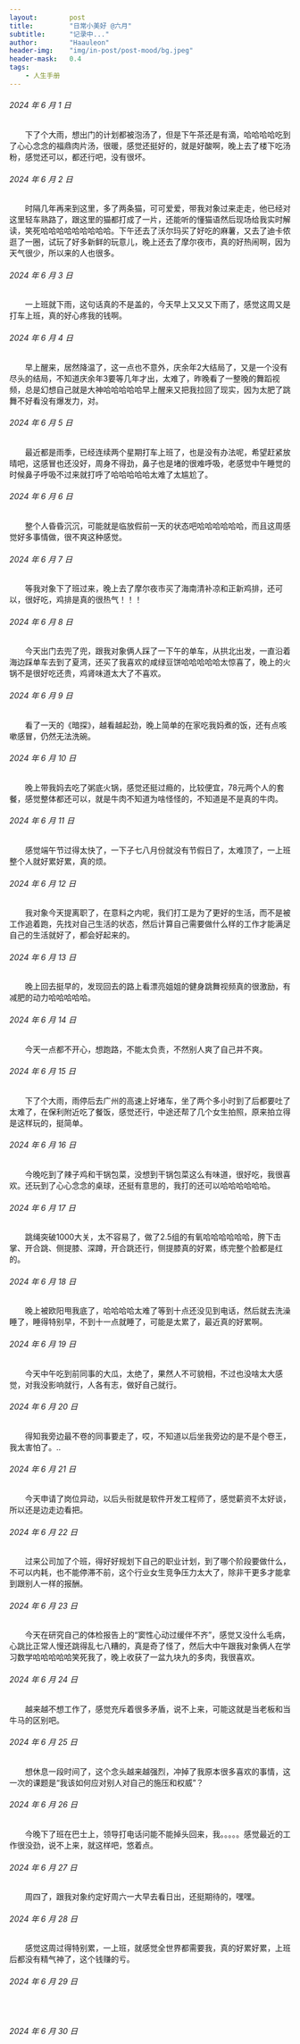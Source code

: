```yaml
---
layout:        post
title:         "日常小美好 @六月"
subtitle:      "记录中..."
author:        "Haauleon"
header-img:    "img/in-post/post-mood/bg.jpeg"
header-mask:   0.4
tags:
    - 人生手册
---
```


###### 2024 年 6 月 1 日
&emsp;&emsp;下了个大雨，想出门的计划都被泡汤了，但是下午茶还是有滴，哈哈哈哈吃到了心心念念的福鼎肉片汤，很暖，感觉还挺好的，就是好酸啊，晚上去了楼下吃汤粉，感觉还可以，都还行吧，没有很坏。

###### 2024 年 6 月 2 日
&emsp;&emsp;时隔几年再来到这里，多了两条猫，可可爱爱，带我对象过来走走，他已经对这里轻车熟路了，跟这里的猫都打成了一片，还能听的懂猫语然后现场给我实时解读，笑死哈哈哈哈哈哈哈哈哈。下午还去了沃尔玛买了好吃的麻薯，又去了迪卡侬逛了一圈，试玩了好多新鲜的玩意儿，晚上还去了摩尔夜市，真的好热闹啊，因为天气很少，所以来的人也很多。

###### 2024 年 6 月 3 日
&emsp;&emsp;一上班就下雨，这句话真的不是盖的，今天早上又又又下雨了，感觉这周又是打车上班，真的好心疼我的钱啊。

###### 2024 年 6 月 4 日
&emsp;&emsp;早上醒来，居然降温了，这一点也不意外，庆余年2大结局了，又是一个没有尽头的结局，不知道庆余年3要等几年才出，太难了，昨晚看了一整晚的舞蹈视频，总是幻想自己就是大神哈哈哈哈哈早上醒来又把我拉回了现实，因为太肥了跳舞不好看没有爆发力，对。

###### 2024 年 6 月 5 日
&emsp;&emsp;最近都是雨季，已经连续两个星期打车上班了，也是没有办法呢，希望赶紧放晴吧，这感冒也还没好，周身不得劲，鼻子也是堵的很难呼吸，老感觉中午睡觉的时候鼻子呼吸不过来就打呼了哈哈哈哈哈太难了太尴尬了。

###### 2024 年 6 月 6 日
&emsp;&emsp;整个人昏昏沉沉，可能就是临放假前一天的状态吧哈哈哈哈哈哈，而且这周感觉好多事情做，很不爽这种感觉。

###### 2024 年 6 月 7 日
&emsp;&emsp;等我对象下了班过来，晚上去了摩尔夜市买了海南清补凉和正新鸡排，还可以，很好吃，鸡排是真的很热气！！！

###### 2024 年 6 月 8 日
&emsp;&emsp;今天出门去兜了兜，跟我对象俩人踩了一下午的单车，从拱北出发，一直沿着海边踩单车去到了夏湾，还买了我喜欢的咸绿豆饼哈哈哈哈哈太惊喜了，晚上的火锅不是很好吃还贵，鸡肾味道太大了不喜欢。

###### 2024 年 6 月 9 日
&emsp;&emsp;看了一天的《暗探》，越看越起劲，晚上简单的在家吃我妈煮的饭，还有点咳嗽感冒，仍然无法洗碗。

###### 2024 年 6 月 10 日
&emsp;&emsp;晚上带我妈去吃了粥底火锅，感觉还挺过瘾的，比较便宜，78元两个人的套餐，感觉整体都还可以，就是牛肉不知道为啥怪怪的，不知道是不是真的牛肉。

###### 2024 年 6 月 11 日
&emsp;&emsp;感觉端午节过得太快了，一下子七八月份就没有节假日了，太难顶了，一上班整个人就好累好累，真的烦。

###### 2024 年 6 月 12 日
&emsp;&emsp;我对象今天提离职了，在意料之内呢，我们打工是为了更好的生活，而不是被工作追着跑，先找对自己生活的状态，然后计算自己需要做什么样的工作才能满足自己的生活就好了，都会好起来的。

###### 2024 年 6 月 13 日
&emsp;&emsp;晚上回去挺早的，发现回去的路上看漂亮姐姐的健身跳舞视频真的很激励，有减肥的动力哈哈哈哈哈。

###### 2024 年 6 月 14 日
&emsp;&emsp;今天一点都不开心，想跑路，不能太负责，不然别人爽了自己并不爽。

###### 2024 年 6 月 15 日
&emsp;&emsp;下了个大雨，雨停后去广州的高速上好堵车，坐了两个多小时到了后都要吐了太难了，在保利附近吃了餐饭，感觉还行，中途还帮了几个女生拍照，原来拍立得是这样玩的，挺简单。

###### 2024 年 6 月 16 日
&emsp;&emsp;今晚吃到了辣子鸡和干锅包菜，没想到干锅包菜这么有味道，很好吃，我很喜欢。还玩到了心心念念的桌球，还挺有意思的，我打的还可以哈哈哈哈哈哈。

###### 2024 年 6 月 17 日
&emsp;&emsp;跳绳突破1000大关，太不容易了，做了2.5组的有氧哈哈哈哈哈哈，胯下击掌、开合跳、侧提膝、深蹲，开合跳还行，侧提膝真的好累，练完整个脸都是红的。

###### 2024 年 6 月 18 日
&emsp;&emsp;晚上被欧阳甩我底了，哈哈哈哈太难了等到十点还没见到电话，然后就去洗澡睡了，睡得特别早，不到十一点就睡了，可能是太累了，最近真的好累啊。

###### 2024 年 6 月 19 日
&emsp;&emsp;今天中午吃到前同事的大瓜，太绝了，果然人不可貌相，不过也没啥太大感觉，对我没影响就行，人各有志，做好自己就行。

###### 2024 年 6 月 20 日
&emsp;&emsp;得知我旁边最不卷的同事要走了，哎，不知道以后坐我旁边的是不是个卷王，我太害怕了。..

###### 2024 年 6 月 21 日
&emsp;&emsp;今天申请了岗位异动，以后头衔就是软件开发工程师了，感觉薪资不太好谈，所以还是边走边看把。

###### 2024 年 6 月 22 日
&emsp;&emsp;过来公司加了个班，得好好规划下自己的职业计划，到了哪个阶段要做什么，不可以内耗，也不能停滞不前，这个行业女生竞争压力太大了，除非干更多才能拿到跟别人一样的报酬。

###### 2024 年 6 月 23 日
&emsp;&emsp;今天在研究自己的体检报告上的“窦性心动过缓伴不齐”，感觉又没什么毛病，心跳比正常人慢还跳得乱七八糟的，真是奇了怪了，然后大中午跟我对象俩人在学习数学哈哈哈哈哈笑死我了，晚上收获了一盆九块九的多肉，我很喜欢。

###### 2024 年 6 月 24 日
&emsp;&emsp;越来越不想工作了，感觉充斥着很多矛盾，说不上来，可能这就是当老板和当牛马的区别吧。

###### 2024 年 6 月 25 日
&emsp;&emsp;想休息一段时间了，这个念头越来越强烈，冲掉了我原本很多喜欢的事情，这一次的课题是“我该如何应对别人对自己的施压和权威”？

###### 2024 年 6 月 26 日
&emsp;&emsp;今晚下了班在巴士上，领导打电话问能不能掉头回来，我。。。。。感觉最近的工作很没劲，说不上来，就这样吧，悠着点。

###### 2024 年 6 月 27 日
&emsp;&emsp;周四了，跟我对象约定好周六一大早去看日出，还挺期待的，嘿嘿。

###### 2024 年 6 月 28 日
&emsp;&emsp;感觉这周过得特别累，一上班，就感觉全世界都需要我，真的好累好累，上班后都没有精气神了，这个钱赚的亏。

###### 2024 年 6 月 29 日
&emsp;&emsp;

###### 2024 年 6 月 30 日
&emsp;&emsp;
